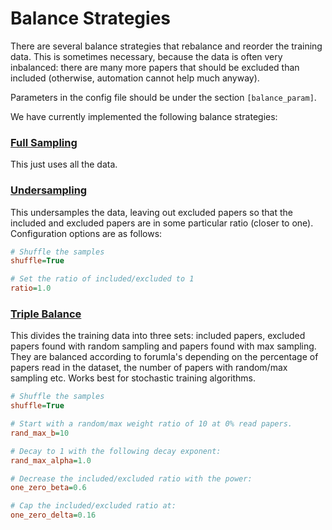 # Balance Strategies

There are several balance strategies that rebalance and reorder the training data. This is sometimes necessary, because the data is often very inbalanced: there are many more papers that should be excluded than included (otherwise, automation cannot help much anyway).

Parameters in the config file should be under the section `[balance_param]`.

We have currently implemented the following balance strategies:

### [Full Sampling](full_sampling.py)

This just uses all the data.

### [Undersampling](under_sampling.py)

This undersamples the data, leaving out excluded papers so that the included and excluded papers are in some particular ratio (closer to one). Configuration options are as follows:

```ini
# Shuffle the samples
shuffle=True

# Set the ratio of included/excluded to 1
ratio=1.0
```

### [Triple Balance](triple_balance.py)

This divides the training data into three sets: included papers, excluded papers found with random sampling and papers found with max sampling. They are balanced according to forumla's depending on the percentage of papers read in the dataset, the number of papers with random/max sampling etc. Works best for stochastic training algorithms.


```ini
# Shuffle the samples
shuffle=True

# Start with a random/max weight ratio of 10 at 0% read papers.
rand_max_b=10

# Decay to 1 with the following decay exponent:
rand_max_alpha=1.0

# Decrease the included/excluded ratio with the power:
one_zero_beta=0.6

# Cap the included/excluded ratio at:
one_zero_delta=0.16
```